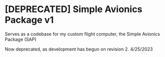 # [DEPRECATED] Simple Avionics Package v1
Serves as a codebase for my custom flight computer, the Simple Avionics Package (SAP)

Now deprecated, as development has begun on revision 2. 4/25/2023
